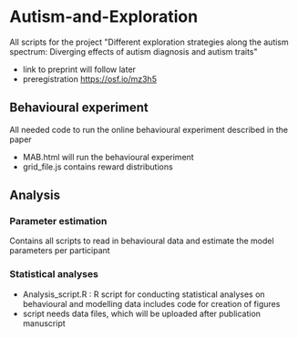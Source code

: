 # Autism-and-Exploration
All scripts for the project "Different exploration strategies along the autism spectrum: Diverging effects of autism diagnosis and autism traits"
* link to preprint will follow later
* preregistration https://osf.io/mz3h5 

## Behavioural experiment
All needed code to run the online behavioural experiment described in the paper
* MAB.html will run the behavioural experiment
* grid_file.js contains reward distributions


## Analysis
### Parameter estimation
Contains all scripts to read in behavioural data and estimate the model parameters per participant


### Statistical analyses
* Analysis_script.R : R script for conducting statistical analyses on behavioural and modelling data
includes code for creation of figures
* script needs data files, which will be uploaded after publication manuscript
